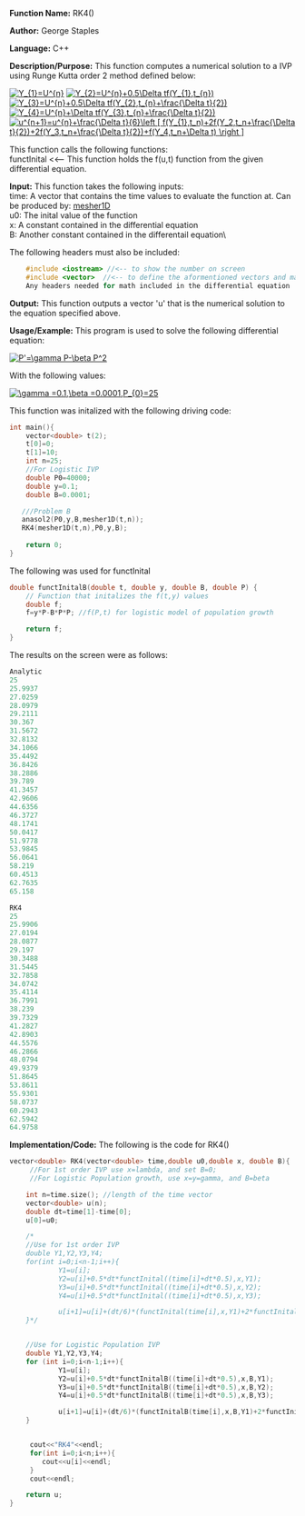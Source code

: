 **Function Name:**          RK4()

**Author:** George Staples

**Language:** C++

**Description/Purpose:** This function computes a numerical solution to a IVP using Runge Kutta order 2 method defined below:

<a href="https://www.codecogs.com/eqnedit.php?latex=Y_{1}=U^{n}" target="_blank"><img src="https://latex.codecogs.com/gif.latex?Y_{1}=U^{n}" title="Y_{1}=U^{n}" /></a>
<a href="https://www.codecogs.com/eqnedit.php?latex=Y_{2}=U^{n}&plus;0.5\Delta&space;tf(Y_{1},t_{n})" target="_blank"><img src="https://latex.codecogs.com/gif.latex?Y_{2}=U^{n}&plus;0.5\Delta&space;tf(Y_{1},t_{n})" title="Y_{2}=U^{n}+0.5\Delta tf(Y_{1},t_{n})" /></a>
<a href="https://www.codecogs.com/eqnedit.php?latex=Y_{3}=U^{n}&plus;0.5\Delta&space;tf(Y_{2},t_{n}&plus;\frac{\Delta&space;t}{2})" target="_blank"><img src="https://latex.codecogs.com/gif.latex?Y_{3}=U^{n}&plus;0.5\Delta&space;tf(Y_{2},t_{n}&plus;\frac{\Delta&space;t}{2})" title="Y_{3}=U^{n}+0.5\Delta tf(Y_{2},t_{n}+\frac{\Delta t}{2})" /></a>
<a href="https://www.codecogs.com/eqnedit.php?latex=Y_{4}=U^{n}&plus;\Delta&space;tf(Y_{3},t_{n}&plus;\frac{\Delta&space;t}{2})" target="_blank"><img src="https://latex.codecogs.com/gif.latex?Y_{4}=U^{n}&plus;\Delta&space;tf(Y_{3},t_{n}&plus;\frac{\Delta&space;t}{2})" title="Y_{4}=U^{n}+\Delta tf(Y_{3},t_{n}+\frac{\Delta t}{2})" /></a>
<a href="https://www.codecogs.com/eqnedit.php?latex=u^{n&plus;1}=u^{n}&plus;\frac{\Delta&space;t}{6}\left&space;[&space;f(Y_{1},t_n)&plus;2f(Y_2,t_n&plus;\frac{\Delta&space;t}{2})&plus;2f(Y_3,t_n&plus;\frac{\Delta&space;t}{2})&plus;f(Y_4,t_n&plus;\Delta&space;t)&space;\right&space;]" target="_blank"><img src="https://latex.codecogs.com/gif.latex?u^{n&plus;1}=u^{n}&plus;\frac{\Delta&space;t}{6}\left&space;[&space;f(Y_{1},t_n)&plus;2f(Y_2,t_n&plus;\frac{\Delta&space;t}{2})&plus;2f(Y_3,t_n&plus;\frac{\Delta&space;t}{2})&plus;f(Y_4,t_n&plus;\Delta&space;t)&space;\right&space;]" title="u^{n+1}=u^{n}+\frac{\Delta t}{6}\left [ f(Y_{1},t_n)+2f(Y_2,t_n+\frac{\Delta t}{2})+2f(Y_3,t_n+\frac{\Delta t}{2})+f(Y_4,t_n+\Delta t) \right ]" /></a>

This function calls the following functions:\
functInital <<-- This function holds the f(u,t) function from the given differential equation.

**Input:** This function takes the following inputs:\
time: A vector that contains the time values to evaluate the function at. Can be produced by: [mesher1D](https://georgest347.github.io/MATH-5620/softwareManual/HW4/mesher1D)\
u0: The inital value of the function\
x: A constant contained in the differential equation\
B: Another constant contained in the differentail equation\
  
The following headers must also be included:
  ```c++
      #include <iostream> //<-- to show the number on screen
      #include <vector>  //<-- to define the aformentioned vectors and matricies
      Any headers needed for math included in the differential equation
  ```

**Output:** This function outputs a vector 'u' that is the numerical solution to the equation specified above.
	
**Usage/Example:**
This program is used to solve the following differential equation:

<a href="https://www.codecogs.com/eqnedit.php?latex=P'=\gamma&space;P-\beta&space;P^2" target="_blank"><img src="https://latex.codecogs.com/gif.latex?P'=\gamma&space;P-\beta&space;P^2" title="P'=\gamma P-\beta P^2" /></a>

With the following values:

<a href="https://www.codecogs.com/eqnedit.php?latex=\gamma&space;=0.1,\beta&space;=0.0001,P_{0}=25" target="_blank"><img src="https://latex.codecogs.com/gif.latex?\gamma&space;=0.1,\beta&space;=0.0001,P_{0}=25" title="\gamma =0.1,\beta =0.0001,P_{0}=25" /></a>

This function was initalized with the following driving code:
```c++
int main(){
    vector<double> t(2);
    t[0]=0;
    t[1]=10;
    int n=25;
    //For Logistic IVP
    double P0=40000;
    double y=0.1;
    double B=0.0001;

   ///Problem B
   anasol2(P0,y,B,mesher1D(t,n));
   RK4(mesher1D(t,n),P0,y,B);
   
    return 0;
}
```

The following was used for functInital
```c++
double functInitalB(double t, double y, double B, double P) {
	// Function that initalizes the f(t,y) values
	double f;
    f=y*P-B*P*P; //f(P,t) for logistic model of population growth

	return f;
}
```

The results on the screen were as follows:

```c++
Analytic
25
25.9937
27.0259
28.0979
29.2111
30.367
31.5672
32.8132
34.1066
35.4492
36.8426
38.2886
39.789
41.3457
42.9606
44.6356
46.3727
48.1741
50.0417
51.9778
53.9845
56.0641
58.219
60.4513
62.7635
65.158

RK4
25
25.9906
27.0194
28.0877
29.197
30.3488
31.5445
32.7858
34.0742
35.4114
36.7991
38.239
39.7329
41.2827
42.8903
44.5576
46.2866
48.0794
49.9379
51.8645
53.8611
55.9301
58.0737
60.2943
62.5942
64.9758
```

**Implementation/Code:** The following is the code for RK4()
```c++
vector<double> RK4(vector<double> time,double u0,double x, double B){
     //For 1st order IVP use x=lambda, and set B=0;
     //For Logistic Population growth, use x=y=gamma, and B=beta

    int n=time.size(); //length of the time vector
    vector<double> u(n);
    double dt=time[1]-time[0];
    u[0]=u0;

    /*
    //Use for 1st order IVP
    double Y1,Y2,Y3,Y4;
    for(int i=0;i<n-1;i++){
            Y1=u[i];
            Y2=u[i]+0.5*dt*functInital((time[i]+dt*0.5),x,Y1);
            Y3=u[i]+0.5*dt*functInital((time[i]+dt*0.5),x,Y2);
            Y4=u[i]+0.5*dt*functInital((time[i]+dt*0.5),x,Y3);

            u[i+1]=u[i]+(dt/6)*(functInital(time[i],x,Y1)+2*functInital((time[i]+dt*0.5),x,Y2)+2*functInital((time[i]+dt*0.5),x,Y3)+functInital(time[i],x,Y4));
    }*/


    //Use for Logistic Population IVP
    double Y1,Y2,Y3,Y4;
    for (int i=0;i<n-1;i++){
            Y1=u[i];
            Y2=u[i]+0.5*dt*functInitalB((time[i]+dt*0.5),x,B,Y1);
            Y3=u[i]+0.5*dt*functInitalB((time[i]+dt*0.5),x,B,Y2);
            Y4=u[i]+0.5*dt*functInitalB((time[i]+dt*0.5),x,B,Y3);

            u[i+1]=u[i]+(dt/6)*(functInitalB(time[i],x,B,Y1)+2*functInitalB((time[i]+dt*0.5),x,B,Y2)+2*functInitalB((time[i]+dt*0.5),x,B,Y3)+functInitalB(time[i],x,B,Y4));
    }


     cout<<"RK4"<<endl;
     for(int i=0;i<n;i++){
        cout<<u[i]<<endl;
     }
     cout<<endl;

    return u;
}
```
